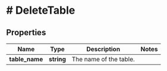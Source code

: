 # # DeleteTable

## Properties

Name | Type | Description | Notes
------------ | ------------- | ------------- | -------------
**table_name** | **string** | The name of the table. |

